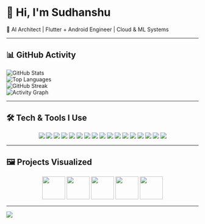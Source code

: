 # 👋 Hi, I'm Sudhanshu  

🚀 AI Architect | Flutter + Android Engineer | Cloud & ML Systems  

---

## 📊 GitHub Activity  
![GitHub Stats](https://github-readme-stats.vercel.app/api?username=Sudhanshu-Bigshorts&show_icons=true&theme=tokyonight)  
![Top Languages](https://github-readme-stats.vercel.app/api/top-langs/?username=Sudhanshu-Bigshorts&layout=compact&theme=tokyonight)  
![GitHub Streak](https://streak-stats.demolab.com/?user=Sudhanshu-Bigshorts&theme=tokyonight)  
![Activity Graph](https://github-readme-activity-graph.vercel.app/graph?username=Sudhanshu-Bigshorts&theme=tokyo-night)  

---

## 🛠️ Tech & Tools I Use  

<p align="center">
  <!-- Languages -->
  <img src="https://img.shields.io/badge/Python-3776AB?logo=python&logoColor=white&style=for-the-badge" />
  <img src="https://img.shields.io/badge/Dart-0175C2?logo=dart&logoColor=white&style=for-the-badge" />
  <img src="https://img.shields.io/badge/Kotlin-7F52FF?logo=kotlin&logoColor=white&style=for-the-badge" />
  <img src="https://img.shields.io/badge/JavaScript-F7DF1E?logo=javascript&logoColor=black&style=for-the-badge" />

  <!-- Frameworks -->
  <img src="https://img.shields.io/badge/Flutter-02569B?logo=flutter&logoColor=white&style=for-the-badge" />
  <img src="https://img.shields.io/badge/TensorFlow-FF6F00?logo=tensorflow&logoColor=white&style=for-the-badge" />
  <img src="https://img.shields.io/badge/PyTorch-EE4C2C?logo=pytorch&logoColor=white&style=for-the-badge" />
  <img src="https://img.shields.io/badge/ONNX-005CED?logo=onnx&logoColor=white&style=for-the-badge" />
  <img src="https://img.shields.io/badge/OpenCV-27338e?logo=opencv&logoColor=white&style=for-the-badge" />

  <!-- Cloud -->
  <img src="https://img.shields.io/badge/AWS-232F3E?logo=amazonaws&logoColor=white&style=for-the-badge" />
  <img src="https://img.shields.io/badge/Azure-0078D4?logo=microsoftazure&logoColor=white&style=for-the-badge" />
  <img src="https://img.shields.io/badge/Google Cloud-4285F4?logo=googlecloud&logoColor=white&style=for-the-badge" />

  <!-- Tools -->
  <img src="https://img.shields.io/badge/Docker-2496ED?logo=docker&logoColor=white&style=for-the-badge" />
  <img src="https://img.shields.io/badge/Kubernetes-326CE5?logo=kubernetes&logoColor=white&style=for-the-badge" />
  <img src="https://img.shields.io/badge/NGINX-009639?logo=nginx&logoColor=white&style=for-the-badge" />
  <img src="https://img.shields.io/badge/FFmpeg-007808?logo=ffmpeg&logoColor=white&style=for-the-badge" />
  <img src="https://img.shields.io/badge/Airflow-017CEE?logo=apacheairflow&logoColor=white&style=for-the-badge" />
</p>

---

## 🖼️ Projects Visualized  

<p align="center">
  <!-- AI / ML -->
  <img src="https://skillicons.dev/icons?i=tensorflow,pytorch,opencv,ai" height="60" />
  <!-- Mobile -->
  <img src="https://skillicons.dev/icons?i=flutter,androidstudio,kotlin" height="60" />
  <!-- Backend -->
  <img src="https://skillicons.dev/icons?i=nodejs,fastapi,graphql" height="60" />
  <!-- Cloud -->
  <img src="https://skillicons.dev/icons?i=aws,gcp,azure,docker,kubernetes" height="60" />
  <!-- Databases -->
  <img src="https://skillicons.dev/icons?i=postgresql,mongodb,firebase" height="60" />
</p>

---

![](https://komarev.com/ghpvc/?username=Sudhanshu-Bigshorts&color=blue&style=flat-square)  
